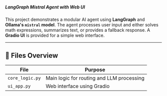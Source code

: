 #####  LangGraph Mistral Agent with Web UI

This project demonstrates a modular AI agent using **LangGraph** and **Ollama's `mistral` model**. The agent processes user input and either solves math expressions, summarizes text, or provides a fallback response. A **Gradio UI** is provided for a simple web interface.

---

## 📁 Files Overview

| File         | Purpose                                      |
|--------------|----------------------------------------------|
| `core_logic.py` | Main logic for routing and LLM processing   |
| `ui_app.py`     | Web interface using Gradio                 |

